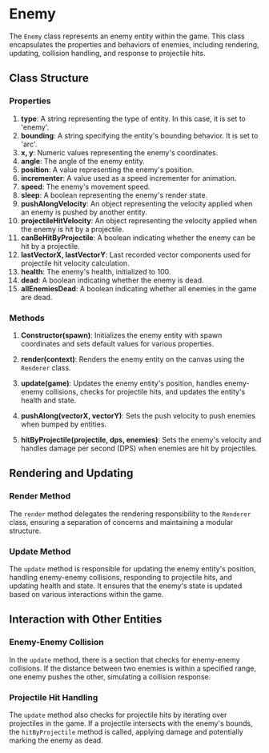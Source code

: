 # Enemy

The `Enemy` class represents an enemy entity within the game. This class encapsulates the properties and behaviors of enemies, including rendering, updating, collision handling, and response to projectile hits.

## Class Structure

### Properties

1. **type**: A string representing the type of entity. In this case, it is set to 'enemy'.
2. **bounding**: A string specifying the entity's bounding behavior. It is set to 'arc'.
3. **x, y**: Numeric values representing the enemy's coordinates.
4. **angle**: The angle of the enemy entity.
5. **position**: A value representing the enemy's position.
6. **incrementer**: A value used as a speed incrementer for animation.
7. **speed**: The enemy's movement speed.
8. **sleep**: A boolean representing the enemy's render state.
9. **pushAlongVelocity**: An object representing the velocity applied when an enemy is pushed by another entity.
10. **projectileHitVelocity**: An object representing the velocity applied when the enemy is hit by a projectile.
11. **canBeHitByProjectile**: A boolean indicating whether the enemy can be hit by a projectile.
12. **lastVectorX, lastVectorY**: Last recorded vector components used for projectile hit velocity calculation.
13. **health**: The enemy's health, initialized to 100.
14. **dead**: A boolean indicating whether the enemy is dead.
15. **allEnemiesDead**: A boolean indicating whether all enemies in the game are dead.

### Methods

1. **Constructor(spawn)**: Initializes the enemy entity with spawn coordinates and sets default values for various properties.

2. **render(context)**: Renders the enemy entity on the canvas using the `Renderer` class.

3. **update(game)**: Updates the enemy entity's position, handles enemy-enemy collisions, checks for projectile hits, and updates the entity's health and state.

4. **pushAlong(vectorX, vectorY)**: Sets the push velocity to push enemies when bumped by entities.

5. **hitByProjectile(projectile, dps, enemies)**: Sets the enemy's velocity and handles damage per second (DPS) when enemies are hit by projectiles.

## Rendering and Updating

### Render Method

The `render` method delegates the rendering responsibility to the `Renderer` class, ensuring a separation of concerns and maintaining a modular structure.

### Update Method

The `update` method is responsible for updating the enemy entity's position, handling enemy-enemy collisions, responding to projectile hits, and updating health and state. It ensures that the enemy's state is updated based on various interactions within the game.

## Interaction with Other Entities

### Enemy-Enemy Collision

In the `update` method, there is a section that checks for enemy-enemy collisions. If the distance between two enemies is within a specified range, one enemy pushes the other, simulating a collision response.

### Projectile Hit Handling

The `update` method also checks for projectile hits by iterating over projectiles in the game. If a projectile intersects with the enemy's bounds, the `hitByProjectile` method is called, applying damage and potentially marking the enemy as dead.